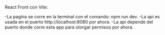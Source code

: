 React Front con Vite:

-La pagina se corre en la terminal con el comando: npm run dev.
-La api es usada en el puerto http://localhost:8080 por ahora.
-La api depende del puerto donde corre esta app para otorgar permisos por ahora.
